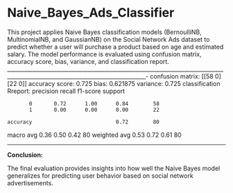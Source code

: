 # Naive_Bayes_Ads_Classifier
This project applies Naive Bayes classification models (BernoulliNB, MultinomialNB, and GaussianNB) on the Social Network Ads dataset to predict whether a user will purchase a product based on age and estimated salary. The model performance is evaluated using confusion matrix, accuracy score, bias, variance, and classification report.
________________________________________________________________________________________________________________________________-
confusion matrix:
 [[58  0]
 [22  0]]
accuracy score: 0.725
bias: 0.621875
variance: 0.725
classification Rreport:
               precision    recall  f1-score   support

           0       0.72      1.00      0.84        58
           1       0.00      0.00      0.00        22

    accuracy                           0.72        80
   macro avg       0.36      0.50      0.42        80
weighted avg       0.53      0.72      0.61        80
****************************************************************************

**Conclusion:**

The final evaluation provides insights into how well the Naive Bayes model generalizes for predicting user behavior based on social network advertisements.

